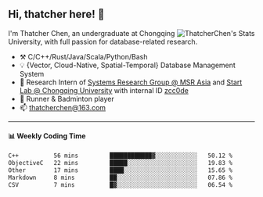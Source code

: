 ## Hi, thatcher here! :wave:

<img align="right" src="https://github-readme-stats.vercel.app/api?username=thatcherchen&title_color=333&text_color=777" alt="ThatcherChen's Stats" >

I'm Thatcher Chen, an undergraduate at Chongqing University, with full passion for database-related research.

- :hammer_and_pick:  C/C++/Rust/Java/Scala/Python/Bash
- :bulb:  {Vector, Cloud-Native, Spatial-Temporal} Database Management System
- :telescope:  Research Intern of [Systems Research Group @ MSR Asia](https://www.microsoft.com/en-us/research/group/systems-research-group-asia) and [Start Lab @ Chongqing University](https://github.com/Spatio-Temporal-Lab) with internal ID [zcc0de](https://github.com/zcc0de)
- :seedling:  Runner & Badminton player
- :mailbox: thatcherchen@163.com

---

#### :bar_chart: Weekly Coding Time

<!--START_SECTION:waka-->

```txt
C++          56 mins         ████████████▓░░░░░░░░░░░░   50.12 %
ObjectiveC   22 mins         █████░░░░░░░░░░░░░░░░░░░░   19.83 %
Other        17 mins         ████░░░░░░░░░░░░░░░░░░░░░   15.65 %
Markdown     8 mins          ██░░░░░░░░░░░░░░░░░░░░░░░   07.86 %
CSV          7 mins          █▓░░░░░░░░░░░░░░░░░░░░░░░   06.54 %
```

<!--END_SECTION:waka-->
